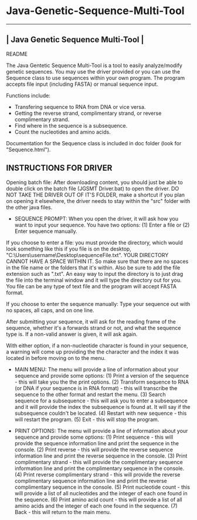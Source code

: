 # Java-Genetic-Sequence-Multi-Tool
------------------------------------
| Java Genetic Sequence Multi-Tool |
------------------------------------

README

The Java Gentetic Sequence Multi-Tool is a tool to easily analyze/modify genetic sequences.
You may use the driver provided or you can use the Sequence class to use sequences within your own program.
The program accepts file input (including FASTA) or manual sequence input.

Functions include:
- Transfering sequence to RNA from DNA or vice versa.
- Getting the reverse strand, complimentary strand, or reverse complimentary strand.
- Find where in the sequence is a subsequence.
- Count the nucleotides and amino acids.

Documentation for the Sequence class is included in doc folder (look for "Sequence.html").

INSTRUCTIONS FOR DRIVER
-----------------------
Opening batch file: After downloading content, you should just be able to double click on the batch file (JGSMT Driver.bat) to open
the driver. DO NOT TAKE THE DRIVER OUT OF IT'S FOLDER, make a shortcut if you plan on opening it elsewhere,
the driver needs to stay within the "src" folder with the other java files.

- SEQUENCE PROMPT: When you open the driver, it will ask how you want to input your sequence. You have two options:
(1) Enter a file or (2) Enter sequence manually.

If you choose to enter a file: you must provide the directory, which would look something like this if you file
is on the desktop, "C:\Users\username\Desktop\sequenceFile.txt". YOUR DIRECTORY CANNOT HAVE A SPACE WITHIN IT.
So make sure that there are no spaces in the file name or the folders that it's within. Also be sure to add
the file extension such as ".txt". An easy way to input the directory is to just drag the file into the terminal
window and it will type the directory out for you. You file can be any type of text file and the program will
accept FASTA format.

If you choose to enter the sequence manually: Type your sequence out with no spaces, all caps, and on one line.

After submitting your sequence, it will ask for the reading frame of the sequence, whether it's a forwards strand or not,
and what the sequence type is. If a non-valid answer is given, it will ask again.

With either option, if a non-nucleotide character is found in your sequence, a warning will come up providing the
the character and the index it was located in before moving on to the menu.

- MAIN MENU: The menu will provide a line of information about your sequence and provide some options:
(1) Print a version of the sequence - this will take you the the print options.
(2) Transform sequence to RNA (or DNA if your sequence is in RNA format) - this will transcribe the sequence to the
other format and restart the menu.
(3) Search sequence for a subsequence - this will ask you to enter a subsequence and it will provide the index the subsequence
is found at. It will say if the subsequence couldn't be located.
(4) Restart with new sequence - this will restart the program.
(5) Exit - this will stop the program.

- PRINT OPTIONS: The menu will provide a line of information about your sequence and provide some options:
(1) Print sequence - this will provide the sequence information line and print the sequence in the console.
(2) Print reverse - this will provide the reverse sequence information line and print the reverse sequence in the console.
(3) Print complimentary strand - this will provide the complimentary sequence information line and print the complimentary sequence in the console.
(4) Print reverse complimentary strand - this will provide the reverse complimentary sequence information line and print the reverse
complimentary sequence in the console.
(5) Print nucleotide count - this will provide a list of all nucleotides and the integer of each one found in the sequence.
(6) Print amino acid count - this will provide a list of all amino acids and the integer of each one found in the sequence.
(7) Back - this will return to the main menu.
